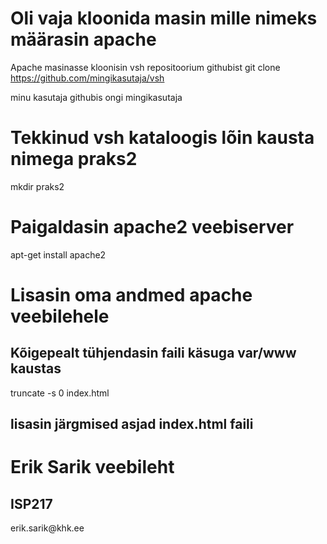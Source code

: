 # Oli vaja kloonida masin mille nimeks määrasin apache
Apache masinasse kloonisin vsh repositoorium githubist
git clone https://github.com/mingikasutaja/vsh

minu kasutaja githubis ongi mingikasutaja

# Tekkinud vsh kataloogis lõin kausta nimega praks2
mkdir praks2

# Paigaldasin apache2 veebiserver
apt-get install apache2

# Lisasin oma andmed apache veebilehele
## Kõigepealt tühjendasin faili käsuga var/www kaustas
truncate -s 0 index.html
## lisasin järgmised asjad index.html faili
 <!DOCTYPE html>
<html>
<head>
<title>Erik Sarik veebileht</title>
</head>
<body>

<h1>Erik Sarik veebileht</h1>
<h2>ISP217</h2>
<p>erik.sarik@khk.ee</p>

</body>
</html> 
